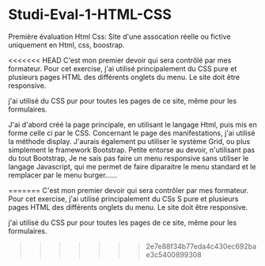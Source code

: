 # Studi-Eval-1-HTML-CSS
Première évaluation Html Css: Site d'une assocation réelle ou fictive uniquement en Html, css, boostrap.

<<<<<<< HEAD
C'est mon premier devoir  qui sera contrôlé par mes formateur. 
Pour cet exercise, j'ai  utilisé principalement du CSS  pure et plusieurs pages HTML  des différents onglets du menu.
Le site doit être responsive.

j'ai utilisé du CSS pur  pour toutes les pages de ce site,  même pour  les formulaires.

J'ai d'abord créé la page principale, en utilisant le langage Html, puis mis en forme celle ci par le CSS.
Concernant le page des manifestations, j'ai utilisé la méthode display. J'aurais également pu utiliser le système Grid, ou plus simplement le framework Bootstrap.
Petite entorse au devoir, n'utilisant pas du tout Bootstrap, Je ne sais pas faire un menu responsive sans utiliser le langage Javascript, qui me permet de faire diparaitre le menu standard et le remplacer par le menu burger......


=======
C'est mon premier devoir  qui sera contrôler par mes formateur. 
Pour cet exercise, j'ai  utilisé principalement du CSs S pure et plusieurs pages HTML  des différents onglets du menu.
Le site doit être responsive.

j'ai utilisé du CSS pur  pour toutes les pages de ce site,  même pour les formulaires.
>>>>>>> 2e7e88f34b77eda4c430ec692bae3c5400899308
